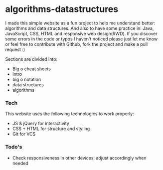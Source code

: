 # algorithms-datastructures

I made this simple website as a fun project to help me understand better: algorithms and data structures. And also to have some practice in: Java, JavaScript, CSS, HTML and responsive web design(RWD). If you discover some errors in the code or typos I haven't noticed please just let me know or feel free to contribute with Github, fork the project and make a pull request :)

Sections are divided into:

  - Big o cheat sheets
  - intro
  - big o notation
  - data structures
  - algorithms

### Tech
This website uses the following technologies to work properly:

* JS & jQuery for interactivity 
* CSS + HTML for structure and styling
* Git for VCS

### Todo's

 - Check responsiveness in other devices; adjust accordingly when needed
